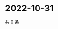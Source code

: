 # 2022-10-31

共 0 条

<!-- BEGIN WEIBO -->
<!-- 最后更新时间 Mon Oct 31 2022 14:08:13 GMT+0800 (China Standard Time) -->

<!-- END WEIBO -->
